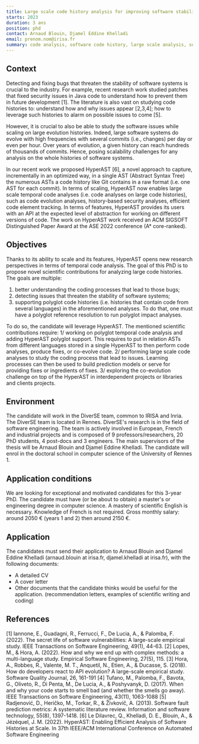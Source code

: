 ```yaml
---
title: Large scale code history analysis for improving software stability
starts: 2023
duration: 3 ans
position: phd
contact: Arnaud Blouin, Djamel Eddine Khelladi
email: prenom.nom@irisa.fr
summary: code analysis, software code history, large scale analysis, software security, empirical study
---
```

## Context

Detecting and fixing bugs that threaten the stability of software systems is crucial to the industry. For example, recent research work studied patches that fixed security issues in Java code to understand how to prevent them in future development [1]. The literature is also vast on studying code histories to: understand how and why issues appear [2,3,4]; how to leverage such histories to alarm on possible issues to come [5].

However, it is crucial to also be able to study the software issues while scaling on large evolution histories. Indeed, large software systems do evolve with high frequencies with several commits (i.e., changes) per day or even per hour. Over years of evolution, a given history can reach hundreds of thousands of commits. Hence, posing scalability challenges for any analysis on the whole histories of software systems.

In our recent work we proposed HyperAST [6], a novel approach to capture, incrementally in an optimized way, in a single AST (Abstract Syntax Tree) the numerous ASTs a code history like Git contains in a raw format (i.e. one AST for each commit). In terms of scaling, HyperAST now enables large scale temporal code analyses (i.e. code analyses on large code histories), such as code evolution analyses, history-based security analyses, efficient code element tracking. In terms of features, HyperAST provides its users with an API at the expected level of abstraction for working on different versions of code. The work on HyperAST work received an ACM SIGSOFT Distinguished Paper Award at the ASE 2022 conference (A* core-ranked).

## Objectives

Thanks to its ability to scale and its features, HyperAST opens new research perspectives in terms of temporal code analysis. The goal of this PhD is to propose novel scientific contributions for analyzing large code histories.
The goals are multiple:
1) better understanding the coding processes that lead to those bugs;
2) detecting issues that threaten the stability of software systems;
3) supporting polyglot code histories (i.e. histories that contain code from several languages) in the aforementioned  analyses. To do that, one must have a polyglot reference resolution to run polyglot impact analyses.

To do so, the candidate will leverage HyperAST. The mentioned scientific contributions require:
1/ working on polyglot temporal code analysis and adding HyperAST polyglot support. This requires to put in relation ASTs from different languages stored in a single HyperAST to then perform code analyses, produce fixes, or co-evolve code.
2/ performing large scale code analyses to study the coding process that lead to issues. Learning processes can then be used to build prediction models or serve for providing fixes or ingredients of fixes.
3/ exploring the co-evolution challenge on top of the HyperAST in interdependent projects or libraries and clients projects.


## Environment

The candidate will work in the DiverSE team, common to IRISA and Inria. The DiverSE team is located in Rennes. DiverSE's research is in the field of software engineering. The team is actively involved in European, French and industrial projects and is composed of 9 professors/researchers, 20 PhD students, 4 post-docs and 3 engineers. The main supervisors of the thesis will be Arnaud Blouin and Djamel Eddine Khelladi. The candidate will enrol in the doctoral school in computer science of the University of Rennes 1.


## Application conditions

We are looking for exceptional and motivated candidates for this 3-year PhD. The candidate must have (or be about to obtain) a master's or engineering degree in computer science. A mastery of scientific English is necessary. Knowledge of French is not required. Gross monthly salary: around 2050 € (years 1 and 2) then around 2150 €.


## Application

The candidates must send their application to Arnaud Blouin and Djamel Eddine Khelladi (arnaud.blouin at irisa.fr, djamel.khelladi at irisa.fr), with the following documents:
- A detailed CV
- A cover letter
- Other documents that the candidate thinks would be useful for the application. (recommendation letters, examples of scientific writing and coding)


## References

[1] Iannone, E., Guadagni, R., Ferrucci, F., De Lucia, A., & Palomba, F. (2022). The secret life of software vulnerabilities: A large-scale empirical study. IEEE Transactions on Software Engineering, 49(1), 44-63.
[2] Lopes, M., & Hora, A. (2022). How and why we end up with complex methods: a multi-language study. Empirical Software Engineering, 27(5), 115.
[3] Hora, A., Robbes, R., Valente, M. T., Anquetil, N., Etien, A., & Ducasse, S. (2018). How do developers react to API evolution? A large-scale empirical study. Software Quality Journal, 26, 161-191
[4] Tufano, M., Palomba, F., Bavota, G., Oliveto, R., Di Penta, M., De Lucia, A., & Poshyvanyk, D. (2017). When and why your code starts to smell bad (and whether the smells go away). IEEE Transactions on Software Engineering, 43(11), 1063-1088
[5] Radjenović, D., Heričko, M., Torkar, R., & Živkovič, A. (2013). Software fault prediction metrics: A systematic literature review. Information and software technology, 55(8), 1397-1418.
[6] Le Dilavrec, Q., Khelladi, D. E., Blouin, A., & Jézéquel, J. M. (2022). HyperAST: Enabling Efficient Analysis of Software Histories at Scale. In 37th IEEE/ACM International Conference on Automated Software Engineering
